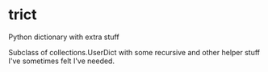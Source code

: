 # trict
Python dictionary with extra stuff

Subclass of collections.UserDict with some recursive and other helper stuff I've sometimes felt I've needed.
